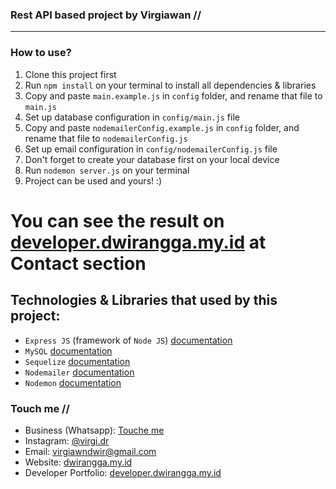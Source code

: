 ### Rest API based project by Virgiawan //
-----

### How to use?
1. Clone this project first
2. Run `npm install` on your terminal to install all dependencies & libraries
3. Copy and paste `main.example.js` in `config` folder, and rename that file to `main.js`
4. Set up database configuration in `config/main.js` file
5. Copy and paste `nodemailerConfig.example.js` in `config` folder, and rename that file to `nodemailerConfig.js`
6. Set up email configuration in `config/nodemailerConfig.js` file
7. Don't forget to create your database first on your local device
8. Run `nodemon server.js` on your terminal
9. Project can be used and yours! :)

# You can see the result on [developer.dwirangga.my.id](https://www.developer.dwirangga.my.id) at Contact section

## Technologies & Libraries that used by this project:
- `Express JS` (framework of `Node JS`) [documentation](https://expressjs.com/)
- `MySQL` [documentation](https://www.npmjs.com/package/mysql2)
- `Sequelize` [documentation](https://sequelize.org/)
- `Nodemailer` [documentation](https://www.nodemailer.com/)
- `Nodemon` [documentation](https://www.npmjs.com/package/nodemon)

### Touch me //
- Business (Whatsapp): [Touche me](https://wa.me/6285283868663?text=Hi%2C%20Virgi.%20I%20have%20an%20idea%20to%20build%20a%20business!)
- Instagram: [@virgi.dr](https://www.instagram.com/virgi.dr/)
- Email: [virgiawndwir@gmail.com](mailto:virgiawndwir@gmail.com)
- Website: [dwirangga.my.id](https://www.dwirangga.my.id)
- Developer Portfolio: [developer.dwirangga.my.id](https://www.developer.dwirangga.my.id)

